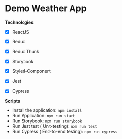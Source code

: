 # Demo Weather App

**Technologies**:
- [x] ReactJS
- [x] Redux
- [x] Redux Thunk
- [x] Storybook
- [x] Styled-Component
- [x] Jest
- [x] Cypress


**Scripts**
- Install the application: `npm install`
- Run Application: `npm run start`
- Run Storybook: `npm run storybook`
- Run Jest test ( Unit-testing): `npm run test`
- Run Cypress ( End-to-end testing): `npm run cypress`